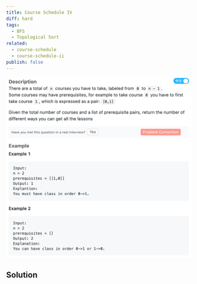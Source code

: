 ```yaml
---
title: Course Schedule IV
diff: hard
tags:
  - BFS
  - Topological Sort
related:
  - course-schedule
  - course-schedule-ii
publish: false
---
```


<img class="medium-zoom" src="/algo/course-schedule-iv.png" alt="https://www.leetcode.com/problems/course-schedule-iv">

## Solution

<!-- TODO -->
